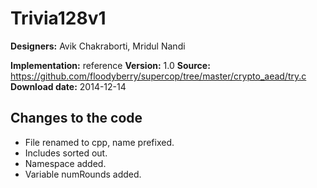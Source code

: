 # Trivia128v1

**Designers:** Avik Chakraborti, Mridul Nandi

**Implementation:** reference
**Version:** 1.0
**Source:** https://github.com/floodyberry/supercop/tree/master/crypto_aead/try.c
**Download date:** 2014-12-14

## Changes to the code

* File renamed to cpp, name prefixed.
* Includes sorted out.
* Namespace added.
* Variable numRounds added.
